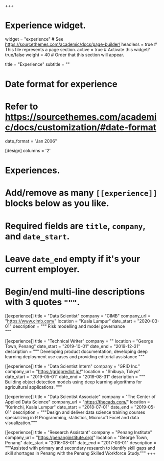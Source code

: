 +++
# Experience widget.
widget = "experience"  # See https://sourcethemes.com/academic/docs/page-builder/
headless = true  # This file represents a page section.
active = true  # Activate this widget? true/false
weight = 40  # Order that this section will appear.

title = "Experience"
subtitle = ""

# Date format for experience
#   Refer to https://sourcethemes.com/academic/docs/customization/#date-format
date_format = "Jan 2006"

[design]
  columns = '2'
# Experiences.
#   Add/remove as many `[[experience]]` blocks below as you like.
#   Required fields are `title`, `company`, and `date_start`.
#   Leave `date_end` empty if it's your current employer.
#   Begin/end multi-line descriptions with 3 quotes `"""`.

[[experience]]
  title = "Data Scientist"
  company = "CIMB"
  company_url = "https://www.cimb.com/"
  location = "Kuala Lumpur"
  date_start = "2020-03-01"
  description = """
  Risk modelling and model governance  
  """
  
[[experience]]
  title = "Technical Writer"
  company = ""
  location = "George Town, Penang"
  date_start = "2019-10-01"
  date_end = "2019-12-31"
  description = """
  Developing product documentation, developing deep learning deployment use cases and providing editorial assistance
  """
  
[[experience]]
  title = "Data Scientist Intern"
  company = "GRID Inc."
  company_url = "https://gridpredict.jp/"
  location = "Shibuya, Tokyo"
  date_start = "2019-05-01"
  date_end = "2019-08-31"
  description = """
  Building object detection models using deep learning algorithms for agricultural applications.
  """

[[experience]]
  title = "Data Scientist Associate"
  company = "The Center of Applied Data Science"
  company_url = "https://thecads.com/"
  location = "Kerinchi, Kuala Lumpur"
  date_start = "2018-07-01"
  date_end = "2019-05-01"
  description = """Design and deliver data science training courses specializing in R Programming, statistics, Microsoft Excel and data visualization."""

[[experience]]
  title = "Research Assistant"
  company = "Penang Institute"
  company_url = "https://penanginstitute.org/"
  location = "George Town, Penang"
  date_start = "2016-08-01"
  date_end = "2017-03-01"
  description = """Assisted with primary and secondary research to identify skill gaps and skill shortages in Penang with the Penang Skilled Workforce Study."""
+++
